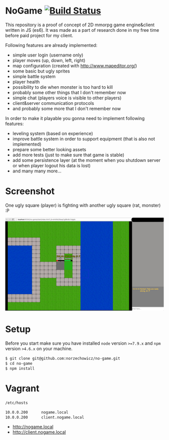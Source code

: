 # NoGame [![Build Status](https://travis-ci.org/norzechowicz/no-game.svg?branch=master)](https://travis-ci.org/norzechowicz/no-game)

This repository is a proof of concept of 2D mmorpg game engine&client written in JS (es6).
It was made as a part of research done in my free time before paid project for my client. 

Following features are already implemented: 

- simple user login (username only) 
- player moves (up, down, left, right)
- map configuration (created with http://www.mapeditor.org/) 
- some basic but ugly sprites 
- simple battle system
- player health 
- possibility to die when monster is too hard to kill
- probably some other things that I don't remember now
- simple chat (players voice is visible to other players) 
- client&server communication protocols
- and probably some more that I don't remember now 

In order to make it playable you gonna need to implement following features:

- leveling system (based on experience) 
- improve battle system in order to support equipment (that is also not implemented) 
- prepare some better looking assets 
- add more tests (just to make sure that game is stable)
- add some persistence layer (at the moment when you shutdown server or when player logout his data is lost)
- and many many more...

# Screenshot 

One ugly square (player) is fighting with another ugly square (rat, monster) :P

![alt tag](/resources/img/no-game.jpeg)

# Setup

Before you start make sure you have installed ``node`` version `>=7.9.x` and ``npm`` version `>4.6.x` on your machine. 

```
$ git clone git@github.com:norzechowicz/no-game.git
$ cd no-game
$ npm install 
```

# Vagrant 

`/etc/hosts`

```
10.0.0.200      nogame.local
10.0.0.200      client.nogame.local
```

* http://nogame.local 
* http://client.nogame.local 